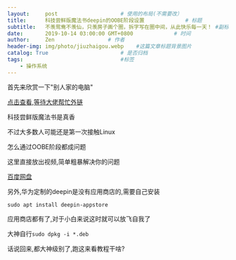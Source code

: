 ```yaml
---
layout:     post                    # 使用的布局(不需要改）
title:      科技尝鲜版魔法书deepin的OOBE阶段设置             # 标题
subtitle:   不羡鸳鸯不羡仙，只羡房子画个圈，拆字写在圈中间，从此快乐每一天！ #副标题
date:       2019-10-14 03:00:00 GMT+0800             # 时间
author:     Zen                 # 作者
header-img: img/photo/jiuzhaigou.webp    #这篇文章标题背景图片
catalog: True                       # 是否归档
tags:                               #标签
    - 操作系统
---
```

首先来欣赏一下"别人家的电脑"

[点击查看,等待大佬帮忙外链](https://pan.baidu.com/s/1UdA7btBkSAEYvznlfYTWvQ)


科技尝鲜版魔法书是真香

不过大多数人可能还是第一次接触Linux

怎么通过OOBE阶段都成问题

这里直接放出视频,简单粗暴解决你的问题

[百度网盘](https://pan.baidu.com/s/13sjpb7873_Ngs2w-F5v67w)


另外,华为定制的deepin是没有应用商店的,需要自己安装

`sudo apt install deepin-appstore`

应用商店都有了,对于小白来说这时就可以放飞自我了

大神自行`sudo dpkg -i *.deb`

话说回来,都大神级别了,跑这来看教程干啥?
